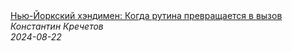 <!--2024-08-22 09:00:06-->
<div class="yb">
  <a class="nodecor" href="/posts.html?rabota/nju-jorkskij_hendimen_kogda_rutina_prevrashchaetsya_v_vyzov">
    <img class="preview" data-videoid="8FWXzpGfd7A" src="https://i1.ytimg.com/vi/8FWXzpGfd7A/hqdefault.jpg" align="middle" alt="">
  </a>
  <div class="inlbl text">
    <a class="nodecor" href="/posts.html?rabota/nju-jorkskij_hendimen_kogda_rutina_prevrashchaetsya_v_vyzov">Нью-Йоркский хэндимен: Когда рутина превращается в вызов</a><br>
    <i class="smaller2">Константин Кречетов</i><br>
    <i class="smaller3">2024-08-22</i>
  </div>
</div>
